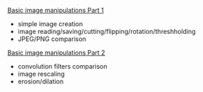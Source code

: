 [Basic image manipulations Part 1](basic_image_manipulations_part1.ipynb)
- simple image creation
- image reading/saving/cutting/flipping/rotation/threshholding
- JPEG/PNG comparison

[Basic image manipulations Part 2](basic_image_manipulations_part2.ipynb)
- convolution filters comparison
- image rescaling
- erosion/dilation
